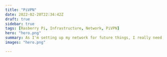 ```yaml
---
title: "PiVPN"
date: 2022-02-20T22:34:42Z
draft: true
sidebar: true
tags: [Rasberry Pi, Infrastructure, Network, PiVPN]
hero: "hero.png"
summary: As I'm setting up my network for future things, I really need need a VPN
images: "hero.png"

---
```

